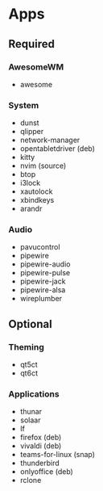 # Apps

## Required

### AwesomeWM

- awesome

### System

- dunst
- qlipper
- network-manager
- opentabletdriver (deb)
- kitty
- nvim (source)
- btop
- i3lock
- xautolock
- xbindkeys
- arandr

### Audio

- pavucontrol
- pipewire
- pipewire-audio
- pipewire-pulse
- pipewire-jack
- pipewire-alsa
- wireplumber

## Optional

### Theming

- qt5ct
- qt6ct

### Applications

- thunar
- solaar
- lf
- firefox (deb)
- vivaldi (deb)
- teams-for-linux (snap)
- thunderbird
- onlyoffice (deb)
- rclone
